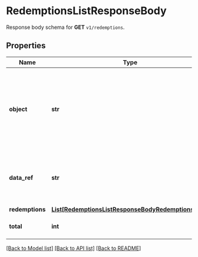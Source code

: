 # RedemptionsListResponseBody

Response body schema for **GET** `v1/redemptions`.

## Properties

Name | Type | Description | Notes
------------ | ------------- | ------------- | -------------
**object** | **str** | The type of the object represented by JSON. This object stores information about redemptions in a dictionary. | [optional] [default to 'list']
**data_ref** | **str** | Identifies the name of the attribute that contains the array of redemption objects. | [optional] [default to 'redemptions']
**redemptions** | [**List[RedemptionsListResponseBodyRedemptionsItem]**](RedemptionsListResponseBodyRedemptionsItem.md) |  | [optional] 
**total** | **int** | Total number of redemptions. | [optional] 

[[Back to Model list]](../README.md#documentation-for-models) [[Back to API list]](../README.md#documentation-for-api-endpoints) [[Back to README]](../README.md)


